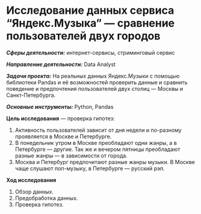 # Исследование данных сервиса “Яндекс.Музыка” — сравнение пользователей двух городов

***Сферы деятельности:*** интернет-сервисы, стриминговый сервис

***Направление деятельности:*** Data Analyst

***Задачи проекта:***  На реальных данных Яндекс.Музыки c помощью библиотеки Pandas и её возможностей проверить данные и сравнить поведение и предпочтения пользователей двух столиц — Москвы и Санкт-Петербурга.

***Основные инструменты:*** Python, Pandas


**Цель исследования** — проверка гипотез:
1. Активность пользователей зависит от дня недели и по-разному проявляется в Москве и Петербурге.
2. В понедельник утром в Москве преобладают одни жанры, а в Петербурге — другие. Так же и вечером пятницы преобладают разные жанры — в зависимости от города. 
3. Москва и Петербург предпочитают разные жанры музыки. В Москве чаще слушают поп-музыку, в Петербурге — русский рэп.

**Ход исследования**
 1. Обзор данных.
 2. Предобработка данных.
 3. Проверка гипотез.
